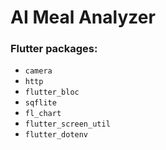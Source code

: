 # AI Meal Analyzer


### Flutter packages:
- `camera`
- `http`
- `flutter_bloc`
- `sqflite`
- `fl_chart`
- `flutter_screen_util`
- `flutter_dotenv` 